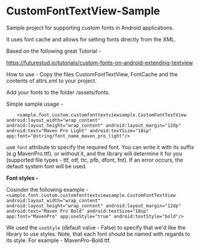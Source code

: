 # CustomFontTextView-Sample
Sample project for supporting custom fonts in Android applications.

It uses font cache and allows for setting fonts directly from the XML.

Based on the following great Tutorial - 

https://futurestud.io/tutorials/custom-fonts-on-android-extending-textview


How to use - 
Copy the files CustomFontTextView, FontCache and the contents of attrs.xml to your project.

Add your fonts to the folder /assets/fonts.

Simple sample usage - 

`    <sample.font.custom.customfonttextviewsample.CustomFontTextView
        android:layout_width="wrap_content"
        android:layout_height="wrap_content"
        android:layout_margin="12dp"
        android:text="Maven Pro Light"
        android:textSize="18sp"
        app:font="@string/font_name_maven_pro_light"/>`
        
use `font` attribute to specify the required font. You can write it with its suffix (e.g MavenPro.ttf), or without it, and the library will determine it for you (supported file types - ttf, otf, ttc, pfb, dfont, fnt). If an error occurs, the default system font will be used.

<b>Font styles - </b>

Cosinder the following example - 
`    <sample.font.custom.customfonttextviewsample.CustomFontTextView
        android:layout_width="wrap_content"
        android:layout_height="wrap_content"
        android:layout_margin="12dp"
        android:text="Maven Pro Bold"
        android:textSize="18sp"
        app:font="MavenPro"
        app:useStyle="true"
        android:textStyle="bold"/>`
        
We used the `useStyle` (default value - False) to specify that we'd like the library to use styles. Note, that each font should be named with regards to its style. For example - MavenPro-Bold.ttf.


